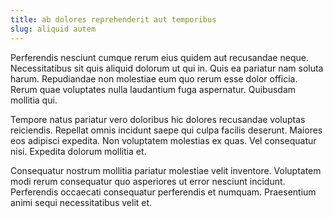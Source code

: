 ```yaml
---
title: ab dolores reprehenderit aut temporibus
slug: aliquid autem
---
```


Perferendis nesciunt cumque rerum eius quidem aut recusandae neque. Necessitatibus sit quis aliquid dolorum ut qui in. Quis ea pariatur nam soluta harum. Repudiandae non molestiae eum quo rerum esse dolor officia. Rerum quae voluptates nulla laudantium fuga aspernatur. Quibusdam mollitia qui.

Tempore natus pariatur vero doloribus hic dolores recusandae voluptas reiciendis. Repellat omnis incidunt saepe qui culpa facilis deserunt. Maiores eos adipisci expedita. Non voluptatem molestias ex quas. Vel consequatur nisi. Expedita dolorum mollitia et.

Consequatur nostrum mollitia pariatur molestiae velit inventore. Voluptatem modi rerum consequatur quo asperiores ut error nesciunt incidunt. Perferendis occaecati consequatur perferendis et numquam. Praesentium animi sequi necessitatibus velit et.
